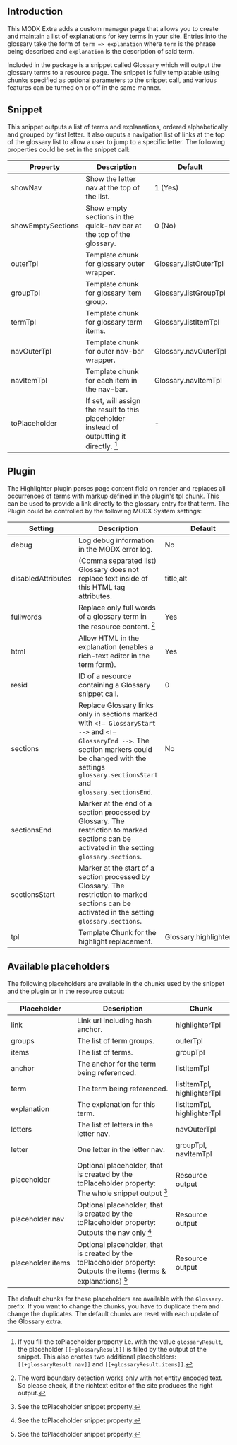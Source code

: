 ## Introduction

This MODX Extra adds a custom manager page that allows you to create and
maintain a list of explanations for key terms in your site. Entries into the
glossary take the form of `term => explanation` where `term` is the phrase being
described and `explanation` is the description of said term.

Included in the package is a snippet called Glossary which will output the 
glossary terms to a resource page. The snippet is fully templatable using 
chunks specified as optional parameters to the snippet call, and various 
features can be turned on or off in the same manner.

## Snippet

This snippet outputs a list of terms and explanations, ordered alphabetically 
and grouped by first letter. It also ouputs a navigation list of links at the 
top of the glossary list to allow a user to jump to a specific letter.
The following properties could be set in the snippet call:

Property | Description | Default
---------|-------------|--------
showNav | Show the letter nav at the top of the list. | 1 (Yes)
showEmptySections | Show empty sections in the quick-nav bar at the top of the glossary. | 0 (No)
outerTpl | Template chunk for glossary outer wrapper. | Glossary.listOuterTpl
groupTpl | Template chunk for glossary item group. | Glossary.listGroupTpl
termTpl | Template chunk for glossary term items. | Glossary.listItemTpl
navOuterTpl | Template chunk for outer nav-bar wrapper. | Glossary.navOuterTpl
navItemTpl | Template chunk for each item in the nav-bar. | Glossary.navItemTpl
toPlaceholder | If set, will assign the result to this placeholder instead of outputting it directly. [^1] | -

[^1]: If you fill the toPlaceholder property i.e. with the value
`glossaryResult`, the placeholder `[[+glossaryResult]]` is filled by the output
of the snippet. This also creates two additional placeholders:
`[[+glossaryResult.nav]]` and `[[+glossaryResult.items]]`.

## Plugin

The Highlighter plugin parses page content field on render and replaces all
occurrences of terms with markup defined in the plugin's tpl chunk. This can be
used to provide a link directly to the glossary entry for that term. The Plugin 
could be controlled by the following MODX System settings:

Setting | Description | Default
------------|---------|--------
debug | Log debug information in the MODX error log. | No
disabledAttributes | (Comma separated list) Glossary does not replace text inside of this HTML tag attributes. | title,alt
fullwords | Replace only full words of a glossary term in the resource content. [^2] | Yes
html | Allow HTML in the explanation (enables a rich-text editor in the term form). | Yes
resid | ID of a resource containing a Glossary snippet call. | 0
sections | Replace Glossary links only in sections marked with `<!— GlossaryStart -->` and `<!— GlossaryEnd -->`. The section markers could be changed with the settings `glossary.sectionsStart` and `glossary.sectionsEnd`. | No
sectionsEnd | Marker at the end of a section processed by Glossary. The restriction to marked sections can be activated in the setting `glossary.sections`.
sectionsStart | Marker at the start of a section processed by Glossary. The restriction to marked sections can be activated in the setting `glossary.sections`.
tpl | Template Chunk for the highlight replacement. | Glossary.highlighterTpl

[^2]: The word boundary detection works only with not entity encoded text. So please check, if the richtext editor of the site produces the right output.

## Available placeholders

The following placeholders are available in the chunks used by the snippet and
the plugin or in the resource output:

Placeholder | Description | Chunk
------------|-------------|------
link | Link url including hash anchor. | highlighterTpl
groups | The list of term groups. | outerTpl
items | The list of terms. | groupTpl
anchor | The anchor for the term being referenced. | listItemTpl
term | The term being referenced. | listItemTpl, highlighterTpl
explanation | The explanation for this term. | listItemTpl, highlighterTpl
letters | The list of letters in the letter nav. | navOuterTpl
letter | One letter in the letter nav. | groupTpl, navItemTpl
placeholder | Optional placeholder, that is created by the toPlaceholder property: The whole snippet output [^3] | Resource output
placeholder.nav | Optional placeholder, that is created by the toPlaceholder property: Outputs the nav only [^3] | Resource output
placeholder.items | Optional placeholder, that is created by the toPlaceholder property: Outputs the items (terms & explanations) [^3] | Resource output

[^3]: See the toPlaceholder snippet property.

The default chunks for these placeholders are available with the `Glossary.`
prefix. If you want to change the chunks, you have to duplicate them and
change the duplicates. The default chunks are reset with each update of the 
Glossary extra.
